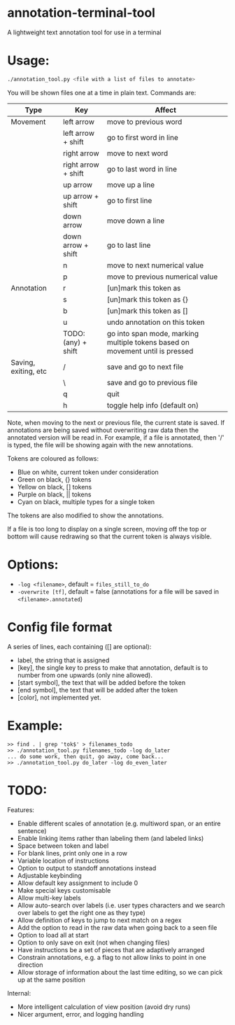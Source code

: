 # annotation-terminal-tool

A lightweight text annotation tool for use in a terminal

# Usage:

```sh
./annotation_tool.py <file with a list of files to annotate>
```

You will be shown files one at a time in plain text. Commands are:

Type                 | Key                  | Affect
-------------------- | -------------------- | ------
Movement             | left arrow           | move to previous word
                     | left arrow + shift   | go to first word in line
                     | right arrow          | move to next word
                     | right arrow + shift  | go to last word in line
                     | up arrow             | move up a line
                     | up arrow + shift     | go to first line
                     | down arrow           | move down a line
                     | down arrow + shift   | go to last line
                     | n                    | move to next numerical value
                     | p                    | move to previous numerical value
Annotation           | r                    | [un]mark this token as ||
                     | s                    | [un]mark this token as {}
                     | b                    | [un]mark this token as []
                     | u                    | undo annotation on this token
                     | TODO: (any) + shift  | go into span mode, marking multiple tokens based on movement until <enter> is pressed
Saving, exiting, etc | /                    | save and go to next file
                     | \                    | save and go to previous file
                     | q                    | quit
                     | h                    | toggle help info (default on)

Note, when moving to the next or previous file, the current state is saved.
If annotations are being saved without overwriting raw data then the annotated version will be read in.
For example, if a file is annotated, then '/\' is typed, the file will be showing again with the new annotations.

Tokens are coloured as follows:

 - Blue on white, current token under consideration
 - Green on black, {} tokens
 - Yellow on black, [] tokens
 - Purple on black, || tokens
 - Cyan on black, multiple types for a single token

The tokens are also modified to show the annotations.

If a file is too long to display on a single screen, moving off the top or
bottom will cause redrawing so that the current token is always visible.

# Options:

 - `-log <filename>`, default = `files_still_to_do`
 - `-overwrite [tf]`, default = false (annotations for a file will be saved in `<filename>.annotated`)

# Config file format

A series of lines, each containing ([] are optional):

 - label, the string that is assigned
 - [key], the single key to press to make that annotation, default is to
 	 number from one upwards (only nine allowed).
 - [start symbol], the text that will be added before the token
 - [end symbol], the text that will be added after the token
 - [color], not implemented yet.

# Example:

```
>> find . | grep 'tok$' > filenames_todo
>> ./annotation_tool.py filenames_todo -log do_later
... do some work, then quit, go away, come back...
>> ./annotation_tool.py do_later -log do_even_later
```

# TODO:

Features:
 - Enable different scales of annotation (e.g. multiword span, or an entire sentence)
 - Enable linking items rather than labeling them (and labeled links)
 - Space between token and label
 - For blank lines, print only one in a row
 - Variable location of instructions
 - Option to output to standoff annotations instead
 - Adjustable keybinding
 - Allow default key assignment to include 0
 - Make special keys customisable
 - Allow multi-key labels
 - Allow auto-search over labels (i.e. user types characters and we search over labels to get the right one as they type)
 - Allow definition of keys to jump to next match on a regex
 - Add the option to read in the raw data when going back to a seen file
 - Option to load all at start
 - Option to only save on exit (not when changing files)
 - Have instructions be a set of pieces that are adaptively arranged
 - Constrain annotations, e.g. a flag to not allow links to point in one direction
 - Allow storage of information about the last time editing, so we can pick up at the same position

Internal:
 - More intelligent calculation of view position (avoid dry runs)
 - Nicer argument, error, and logging handling
